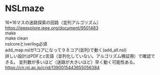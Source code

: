 # NSLmaze
16*16マスの迷路探索の回路（並列アルゴリズム）
https://ieeexplore.ieee.org/document/9501483<br>
make <br>
make clean<br>
nslcoreとiverilog必須<br>
add_map.nslが1コアになって９８コア(並列)で動く(add_all.nsl)<br>
詳しい設計はPDFとc言語（並列化していない。アルゴリズム検証用）で確認できる。
並列数が多いほど（迷路が大きいほど）早く動く可能性ある。https://cir.nii.ac.jp/crid/1390015443655056384
